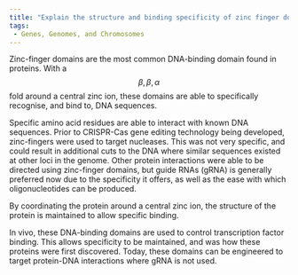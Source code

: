 ```yaml
---
title: "Explain the structure and binding specificity of zinc finger domains."
tags:
 - Genes, Genomes, and Chromosomes
---
```

Zinc-finger domains are the most common DNA-binding domain found in proteins. With a $$\beta,\beta,\alpha$$ fold around a central zinc ion, these domains are able to specifically recognise, and bind to, DNA sequences. 

Specific amino acid residues are able to interact with known DNA sequences. Prior to CRISPR-Cas gene editing technology being developed, zinc-fingers were used to target nucleases. This was not very specific, and could result in additional cuts to the DNA where similar sequences existed at other loci in the genome. Other protein interactions were able to be directed using zinc-finger domains, but guide RNAs (gRNA) is generally preferred now due to the specificity it offers, as well as the ease with which oligonucleotides can be produced. 

By coordinating the protein around a central zinc ion, the structure of the protein is maintained to allow specific binding. 

In vivo, these DNA-binding domains are used to control transcription factor binding. This allows specificity to be maintained, and was how these proteins were first discovered. Today, these domains can be engineered to target protein-DNA interactions where gRNA is not used. 

